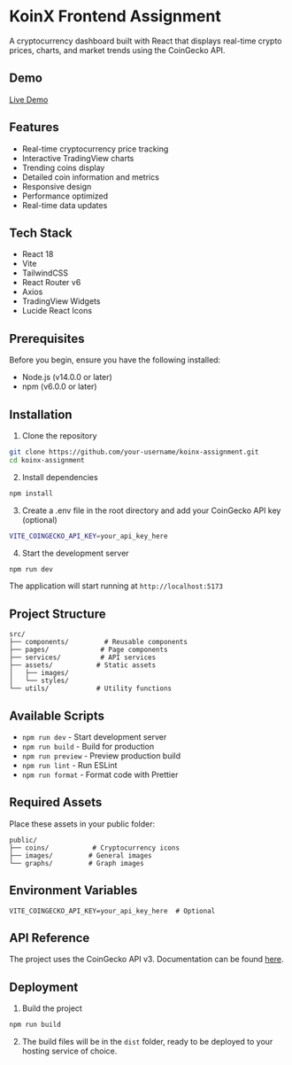 # KoinX Frontend Assignment

A cryptocurrency dashboard built with React that displays real-time crypto prices, charts, and market trends using the CoinGecko API.

## Demo

[Live Demo]()

## Features

- Real-time cryptocurrency price tracking
- Interactive TradingView charts
- Trending coins display
- Detailed coin information and metrics
- Responsive design
- Performance optimized
- Real-time data updates

## Tech Stack

- React 18
- Vite
- TailwindCSS
- React Router v6
- Axios
- TradingView Widgets
- Lucide React Icons

## Prerequisites

Before you begin, ensure you have the following installed:
- Node.js (v14.0.0 or later)
- npm (v6.0.0 or later)

## Installation

1. Clone the repository
```bash
git clone https://github.com/your-username/koinx-assignment.git
cd koinx-assignment
```

2. Install dependencies
```bash
npm install
```

3. Create a .env file in the root directory and add your CoinGecko API key (optional)
```bash
VITE_COINGECKO_API_KEY=your_api_key_here
```

4. Start the development server
```bash
npm run dev
```

The application will start running at `http://localhost:5173`

## Project Structure

```
src/
├── components/         # Reusable components
├── pages/             # Page components
├── services/          # API services
├── assets/           # Static assets
│   ├── images/
│   └── styles/
└── utils/            # Utility functions
```

## Available Scripts

- `npm run dev` - Start development server
- `npm run build` - Build for production
- `npm run preview` - Preview production build
- `npm run lint` - Run ESLint
- `npm run format` - Format code with Prettier

## Required Assets

Place these assets in your public folder:

```
public/
├── coins/           # Cryptocurrency icons
├── images/         # General images
└── graphs/         # Graph images
```

## Environment Variables

```env
VITE_COINGECKO_API_KEY=your_api_key_here  # Optional
```

## API Reference

The project uses the CoinGecko API v3. Documentation can be found [here](https://www.coingecko.com/api/documentation).

## Deployment

1. Build the project
```bash
npm run build
```

2. The build files will be in the `dist` folder, ready to be deployed to your hosting service of choice.

